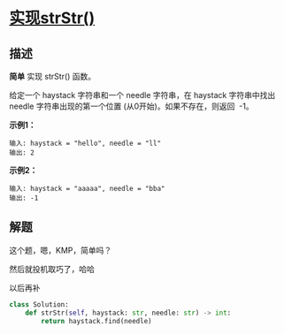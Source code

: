 # [实现strStr()](https://leetcode-cn.com/problems/implement-strstr/submissions/)

## 描述  
**简单** 
实现 strStr() 函数。

给定一个 haystack 字符串和一个 needle 字符串，在 haystack 字符串中找出 needle 字符串出现的第一个位置 (从0开始)。如果不存在，则返回  -1。

**示例1：** 

    输入: haystack = "hello", needle = "ll"
    输出: 2

**示例2：**


    输入: haystack = "aaaaa", needle = "bba"
    输出: -1

## 解题  

这个题，嗯，KMP，简单吗？  

然后就投机取巧了，哈哈

以后再补

```python 
class Solution:
    def strStr(self, haystack: str, needle: str) -> int:
        return haystack.find(needle)
```